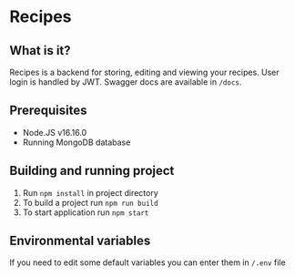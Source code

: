 # Recipes

## What is it?

Recipes is a backend for storing, editing and viewing your recipes. User login is handled by JWT. Swagger docs are available in `/docs`.

## Prerequisites

- Node.JS v16.16.0
- Running MongoDB database

## Building and running project

1. Run `npm install` in project directory
2. To build a project run `npm run build`
3. To start application run `npm start`

## Environmental variables

If you need to edit some default variables you can enter them in `/.env` file
